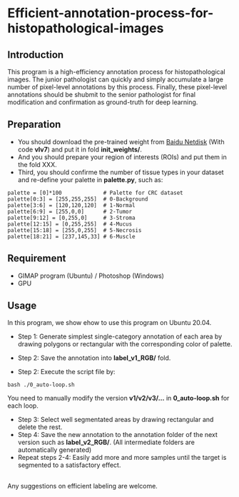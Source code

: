 # Efficient-annotation-process-for-histopathological-images

## Introduction
This program is a high-efficiency annotation process for histopathological images. The junior pathologist can quickly and simply accumulate a large number of pixel-level annotations by this process. Finally, these pixel-level annotations should be shubmit to the senior pathologist for final modification and confirmation as ground-truth for deep learning.

## Preparation

- You should download the pre-trained weight from [Baidu Netdisk](https://pan.baidu.com/s/1ZSjyrHIxSLqLt002XvI7gw?pwd=vlv7) (With code **vlv7**) and put it in fold **init_weights/**.
- And you should prepare your region of interests (ROIs) and put them in the fold XXX.
- Third, you should confirme the number of tissue types in your dataset and re-define your palette in **palette.py**, such as:
```
palette = [0]*100             # Palette for CRC dataset
palette[0:3] = [255,255,255]  # 0-Background
palette[3:6] = [120,120,120]  # 1-Normal
palette[6:9] = [255,0,0]      # 2-Tumor
palette[9:12] = [0,255,0]     # 3-Stroma
palette[12:15] = [0,255,255]  # 4-Mucus
palette[15:18] = [255,0,255]  # 5-Necrosis
palette[18:21] = [237,145,33] # 6-Muscle
```

## Requirement
- GIMAP program (Ubuntu) / Photoshop (Windows)
- GPU

## Usage

In this program, we show ehow to use this program on Ubuntu 20.04.

- Step 1: Generate simplest single-category annotation of each area by drawing polygons or rectangular with the corresponding color of palette.

- Step 2: Save the annotation into **label_v1_RGB/** fold.

- Step 2: Execute the script file by:
```
bash ./0_auto-loop.sh
```
You need to manually modify the version **v1/v2/v3/...** in **0_auto-loop.sh** for each loop.

- Step 3: Select well segmentated areas by drawing rectangular and delete the rest.
- Step 4: Save the new annotation to the annotation folder of the next version such as **label_v2_RGB/**. (All intermediate folders are automatically generated)
- Repeat steps 2-4: Easily add more and more samples until the target is segmented to a satisfactory effect.

## 
Any suggestions on efficient labeling are welcome.
